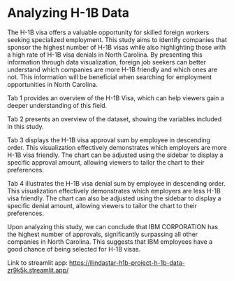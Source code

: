 # Analyzing H-1B Data

The H-1B visa offers a valuable opportunity for skilled foreign workers seeking specialized employment. This study aims to identify companies that sponsor the highest number of H-1B visas while also highlighting those with a high rate of H-1B visa denials in North Carolina. By presenting this information through data visualization, foreign job seekers can better understand which companies are more H-1B friendly and which ones are not. This information will be beneficial when searching for employment opportunities in North Carolina.

Tab 1 provides an overview of the H-1B Visa, which can help viewers gain a deeper understanding of this field.

Tab 2 presents an overview of the dataset, showing the variables included in this study.

Tab 3 displays the H-1B visa approval sum by employee in descending order. This visualization effectively demonstrates which employers are more H-1B visa friendly. The chart can be adjusted using the sidebar to display a specific approval amount, allowing viewers to tailor the chart to their preferences.

Tab 4 illustrates the H-1B visa denial sum by employee in descending order. This visualization effectively demonstrates which employers are less H-1B visa friendly. The chart can also be adjusted using the sidebar to display a specific denial amount, allowing viewers to tailor the chart to their preferences.

Upon analyzing this study, we can conclude that IBM CORPORATION has the highest number of approvals, significantly surpassing all other companies in North Carolina. This suggests that IBM employees have a good chance of being selected for H-1B visas.

Link to streamlit app: https://llindastar-h1b-project-h-1b-data-zr9k5k.streamlit.app/